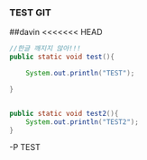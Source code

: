 ### TEST GIT
##davin
<<<<<<< HEAD
```java
//한글 깨지지 않아!!!
public static void test(){

    System.out.println("TEST");

}


public static void test2(){
    System.out.println("TEST2");   
}

```

 -P TEST
 




